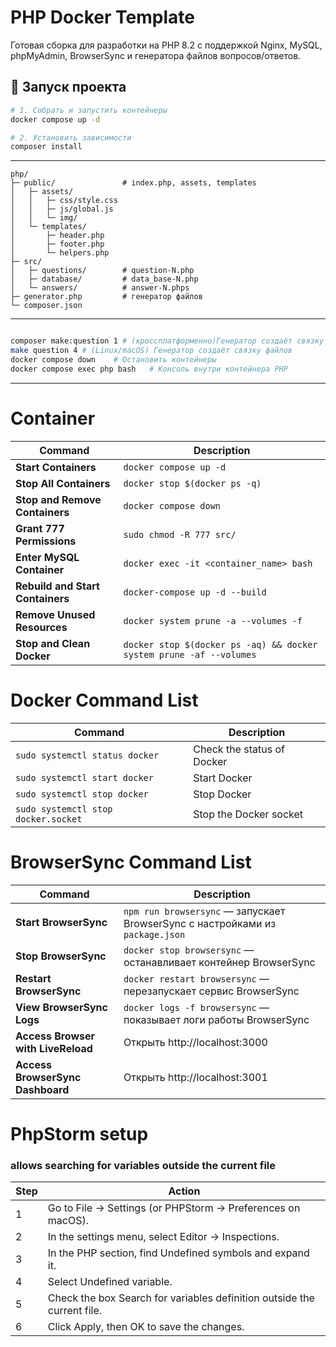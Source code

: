 # PHP Docker Template

Готовая сборка для разработки на PHP 8.2 с поддержкой Nginx, MySQL, phpMyAdmin, BrowserSync и генератора файлов вопросов/ответов.

## 🚀 Запуск проекта

```bash
# 1. Собрать и запустить контейнеры
docker compose up -d

# 2. Установить зависимости
composer install
```
----
```
php/
├─ public/               # index.php, assets, templates
│   ├─ assets/
│   │   ├─ css/style.css
│   │   ├─ js/global.js
│   │   └─ img/
│   └─ templates/
│       ├─ header.php
│       ├─ footer.php
│       └─ helpers.php
├─ src/
│   ├─ questions/        # question-N.php
│   ├─ database/         # data_base-N.php
│   └─ answers/          # answer-N.phps
├─ generator.php         # генератор файлов
└─ composer.json

```
----
```bash

composer make:question 1 # (кроссплатформенно)Генератор создаёт связку файлов
make question 4 # (Linux/macOS) Генератор создаёт связку файлов
docker compose down    # Остановить контейнеры
docker compose exec php bash   # Консоль внутри контейнера PHP

```
----
# Container
| Command                               | Description                                                |
|---------------------------------------|------------------------------------------------------------|
| **Start Containers**                  | `docker compose up -d`                                     |
| **Stop All Containers**               | `docker stop $(docker ps -q)`                              |
| **Stop and Remove Containers**        | `docker compose down`                                      |
| **Grant 777 Permissions**             | `sudo chmod -R 777 src/`                                   |
| **Enter MySQL Container**             | `docker exec -it <container_name> bash`                    |
| **Rebuild and Start Containers**      | `docker-compose up -d --build`                             |
| **Remove Unused Resources**           | `docker system prune -a --volumes -f`                      |
| **Stop and Clean Docker**             | `docker stop $(docker ps -aq) && docker system prune -af --volumes` |



#  Docker Command List


| Command                                           | Description                         |
|---------------------------------------------------|-------------------------------------|
| `sudo systemctl status docker`                    | Check the status of Docker          |
| `sudo systemctl start docker`                     | Start Docker                        |
| `sudo systemctl stop docker`                      | Stop Docker                         |
| `sudo systemctl stop docker.socket`               | Stop the Docker socket              |


# BrowserSync Command List

| Command                               | Description                                                                 |
|---------------------------------------|-----------------------------------------------------------------------------|
| **Start BrowserSync**                 | `npm run browsersync` — запускает BrowserSync с настройками из `package.json` |
| **Stop BrowserSync**                  | `docker stop browsersync` — останавливает контейнер BrowserSync             |
| **Restart BrowserSync**               | `docker restart browsersync` — перезапускает сервис BrowserSync             |
| **View BrowserSync Logs**             | `docker logs -f browsersync` — показывает логи работы BrowserSync           |
| **Access Browser with LiveReload**    | Открыть http://localhost:3000                                               |
| **Access BrowserSync Dashboard**      | Открыть http://localhost:3001                                               |



# PhpStorm setup
### allows searching for variables outside the current file
| Step | Action                                                                                          |
|------|-------------------------------------------------------------------------------------------------|
| 1    | Go to File -> Settings (or PHPStorm -> Preferences on macOS).                                   |
| 2    | In the settings menu, select Editor -> Inspections.                                             |
| 3    | In the PHP section, find Undefined symbols and expand it.                                       |
| 4    | Select Undefined variable.                                                                      |
| 5    | Check the box Search for variables definition outside the current file.                         |
| 6    | Click Apply, then OK to save the changes.                                                       |


